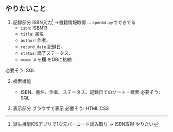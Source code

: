 ## やりたいこと

1. 記録部分
ISBN入力[^1]
→書籍情報取得 ... `openbd.py`でできてる
    - `isbn`: ISBN13
    - `title`: 書名
    - `author`: 作者、
    - `record_date` 記録日、
    - `status`: 読了ステータス、
    - `memo`: メモ欄 をDBに格納

必要そう: SQL


2. 検索機能
    - ISBN、書名、作者、ステータス、記録日でのソート・検索
必要そう: SQL

3. 表示部分
ブラウザで表示
必要そう: HTML,CSS

[^1]: 派生機能iOSアプリで1次元バーコード読み取り → ISBN取得 やりたい